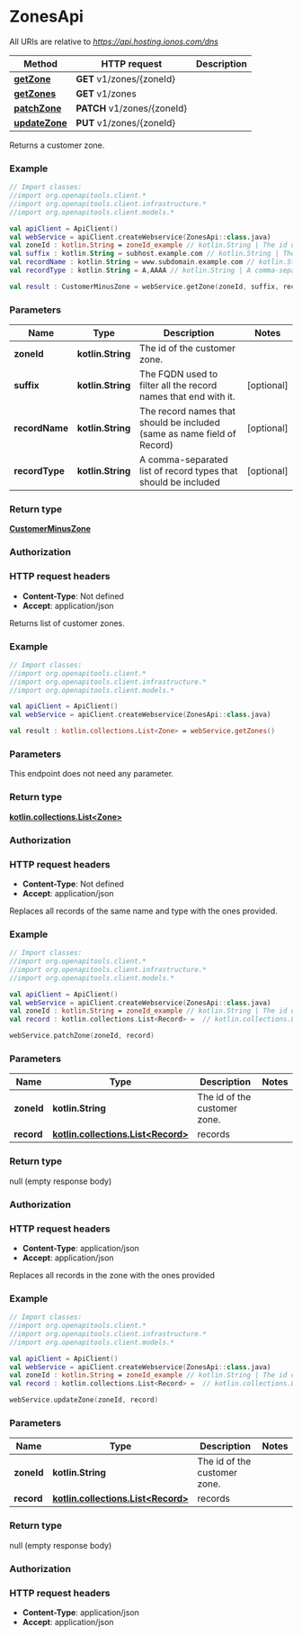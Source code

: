 # ZonesApi

All URIs are relative to *https://api.hosting.ionos.com/dns*

Method | HTTP request | Description
------------- | ------------- | -------------
[**getZone**](ZonesApi.md#getZone) | **GET** v1/zones/{zoneId} | 
[**getZones**](ZonesApi.md#getZones) | **GET** v1/zones | 
[**patchZone**](ZonesApi.md#patchZone) | **PATCH** v1/zones/{zoneId} | 
[**updateZone**](ZonesApi.md#updateZone) | **PUT** v1/zones/{zoneId} | 





Returns a customer zone.

### Example
```kotlin
// Import classes:
//import org.openapitools.client.*
//import org.openapitools.client.infrastructure.*
//import org.openapitools.client.models.*

val apiClient = ApiClient()
val webService = apiClient.createWebservice(ZonesApi::class.java)
val zoneId : kotlin.String = zoneId_example // kotlin.String | The id of the customer zone.
val suffix : kotlin.String = subhost.example.com // kotlin.String | The FQDN used to filter all the record names that end with it.
val recordName : kotlin.String = www.subdomain.example.com // kotlin.String | The record names that should be included (same as name field of Record)
val recordType : kotlin.String = A,AAAA // kotlin.String | A comma-separated list of record types that should be included

val result : CustomerMinusZone = webService.getZone(zoneId, suffix, recordName, recordType)
```

### Parameters

Name | Type | Description  | Notes
------------- | ------------- | ------------- | -------------
 **zoneId** | **kotlin.String**| The id of the customer zone. |
 **suffix** | **kotlin.String**| The FQDN used to filter all the record names that end with it. | [optional]
 **recordName** | **kotlin.String**| The record names that should be included (same as name field of Record) | [optional]
 **recordType** | **kotlin.String**| A comma-separated list of record types that should be included | [optional]

### Return type

[**CustomerMinusZone**](CustomerMinusZone.md)

### Authorization



### HTTP request headers

 - **Content-Type**: Not defined
 - **Accept**: application/json




Returns list of customer zones.

### Example
```kotlin
// Import classes:
//import org.openapitools.client.*
//import org.openapitools.client.infrastructure.*
//import org.openapitools.client.models.*

val apiClient = ApiClient()
val webService = apiClient.createWebservice(ZonesApi::class.java)

val result : kotlin.collections.List<Zone> = webService.getZones()
```

### Parameters
This endpoint does not need any parameter.

### Return type

[**kotlin.collections.List&lt;Zone&gt;**](Zone.md)

### Authorization



### HTTP request headers

 - **Content-Type**: Not defined
 - **Accept**: application/json




Replaces all records of the same name and type with the ones provided.

### Example
```kotlin
// Import classes:
//import org.openapitools.client.*
//import org.openapitools.client.infrastructure.*
//import org.openapitools.client.models.*

val apiClient = ApiClient()
val webService = apiClient.createWebservice(ZonesApi::class.java)
val zoneId : kotlin.String = zoneId_example // kotlin.String | The id of the customer zone.
val record : kotlin.collections.List<Record> =  // kotlin.collections.List<Record> | records

webService.patchZone(zoneId, record)
```

### Parameters

Name | Type | Description  | Notes
------------- | ------------- | ------------- | -------------
 **zoneId** | **kotlin.String**| The id of the customer zone. |
 **record** | [**kotlin.collections.List&lt;Record&gt;**](Record.md)| records |

### Return type

null (empty response body)

### Authorization



### HTTP request headers

 - **Content-Type**: application/json
 - **Accept**: application/json




Replaces all records in the zone with the ones provided

### Example
```kotlin
// Import classes:
//import org.openapitools.client.*
//import org.openapitools.client.infrastructure.*
//import org.openapitools.client.models.*

val apiClient = ApiClient()
val webService = apiClient.createWebservice(ZonesApi::class.java)
val zoneId : kotlin.String = zoneId_example // kotlin.String | The id of the customer zone.
val record : kotlin.collections.List<Record> =  // kotlin.collections.List<Record> | records

webService.updateZone(zoneId, record)
```

### Parameters

Name | Type | Description  | Notes
------------- | ------------- | ------------- | -------------
 **zoneId** | **kotlin.String**| The id of the customer zone. |
 **record** | [**kotlin.collections.List&lt;Record&gt;**](Record.md)| records |

### Return type

null (empty response body)

### Authorization



### HTTP request headers

 - **Content-Type**: application/json
 - **Accept**: application/json

